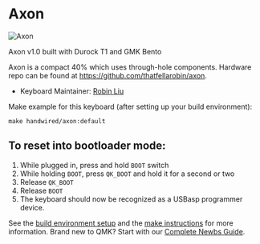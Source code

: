 # Axon

![Axon](https://i.imgur.com/VRVv9i9h.jpeg)

Axon v1.0 built with Durock T1 and GMK Bento

Axon is a compact 40% which uses through-hole components. Hardware repo can be found at https://github.com/thatfellarobin/axon.

* Keyboard Maintainer: [Robin Liu](https://github.com/thatfellarobin)

Make example for this keyboard (after setting up your build environment):

    make handwired/axon:default

## To reset into bootloader mode:

1. While plugged in, press and hold `BOOT` switch
2. While holding `BOOT`, press `QK_BOOT` and hold it for a second or two
3. Release `QK_BOOT`
4. Release `BOOT`
5. The keyboard should now be recognized as a USBasp programmer device.

See the [build environment setup](https://docs.qmk.fm/#/getting_started_build_tools) and the [make instructions](https://docs.qmk.fm/#/getting_started_make_guide) for more information. Brand new to QMK? Start with our [Complete Newbs Guide](https://docs.qmk.fm/#/newbs).

